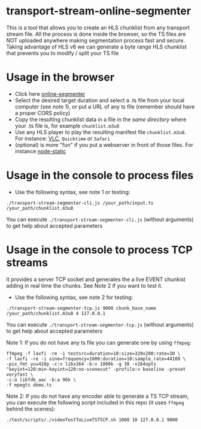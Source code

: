 # transport-stream-online-segmenter

This is a tool that allows you to create an HLS chunklist from any transport stream file.
All the process is done inside the browser, so the TS files are NOT uploaded anywhere making segmentation process fast and secure.
Taking advantage of HLS v6 we can generate a byte range HLS chunklist that prevents you to modify / split your TS file

# Usage in the browser

* Click here [online-segmenter](https://jordicenzano.github.io/transport-stream-online-segmenter/)
* Select the desired target duration and select a .ts file from your local computer (see note 1), or put a URL of any ts file (remember should have a proper CORS policy)
* Copy the resulting chunklist data in a file in the *same directory* where your .ts file is, for example `chunklist.m3u8`
* Use any HLS player to play the resulting manifest file `chunklist.m3u8`. For instance: [VLC](https://www.videolan.org/vlc/index.html), `Quicktime` or `Safari`
* (optional) is more "fun" if you put a webserver in front of those files. For instance [node-static](https://github.com/cloudhead/node-static)

# Usage in the console to process files

* Use the following syntax, see note 1 or testing:
```
./transport-stream-segmenter-cli.js /your_path/input.ts /your_path/chunklist.m3u8
```
You can execute `./transport-stream-segmenter-cli.js` (without arguments) to get help about accepted parameters

# Usage in the console to process TCP streams

It provides a server TCP socket and generates the a live EVENT chunkist adding in real time the chunks. See Note 2 if you want to test it.

* Use the following syntax, see note 2 for testing:
```
./transport-stream-segmenter-tcp.js 9000 chunk_base_name /your_path/chunklist.m3u8 4 127.0.0.1
```
You can execute `./transport-stream-segmenter-tcp.js` (without arguments) to get help about accepted parameters

Note 1: If you do not have any ts file you can generate one by using `ffmpeg`:
```
ffmpeg -f lavfi -re -i testsrc=duration=10:size=320x200:rate=30 \
-f lavfi -re -i sine=frequency=1000:duration=10:sample_rate=44100 \
-pix_fmt yuv420p -c:v libx264 -b:v 1000k -g 30 -x264opts "keyint=120:min-keyint=120:no-scenecut" -profile:v baseline -preset veryfast \
-c:a libfdk_aac -b:a 96k \
-f mpegts demo.ts
```

Note 2: If you do not have any encoder able to generate a TS TCP stream, you can execute the following script included in this repo (it uses `ffmpeg` behind the scenes):
```
./test/scripts/./videoTestToLiveTSTSCP.sh 1000 10 127.0.0.1 9000
```

